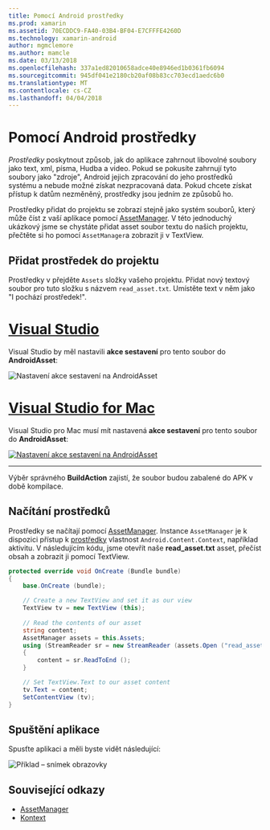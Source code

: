```yaml
---
title: Pomocí Android prostředky
ms.prod: xamarin
ms.assetid: 70ECDDC9-FA40-03B4-BF04-E7CFFFE4260D
ms.technology: xamarin-android
author: mgmclemore
ms.author: mamcle
ms.date: 03/13/2018
ms.openlocfilehash: 337a1ed82010658adce40e8946ed1b0361fb6094
ms.sourcegitcommit: 945df041e2180cb20af08b83cc703ecd1aedc6b0
ms.translationtype: MT
ms.contentlocale: cs-CZ
ms.lasthandoff: 04/04/2018
---
```

# <a name="using-android-assets"></a>Pomocí Android prostředky

_Prostředky_ poskytnout způsob, jak do aplikace zahrnout libovolné soubory jako text, xml, písma, Hudba a video. Pokud se pokusíte zahrnují tyto soubory jako "zdroje", Android jejich zpracování do jeho prostředků systému a nebude možné získat nezpracovaná data. Pokud chcete získat přístup k datům nezměněný, prostředky jsou jedním ze způsobů ho.

Prostředky přidat do projektu se zobrazí stejně jako systém souborů, který může číst z vaší aplikace pomocí [AssetManager](https://developer.xamarin.com/api/type/Android.Content.Res.AssetManager/).
V této jednoduchý ukázkový jsme se chystáte přidat asset soubor textu do našich projektu, přečtěte si ho pomocí `AssetManager`a zobrazit ji v TextView.


## <a name="add-asset-to-project"></a>Přidat prostředek do projektu

Prostředky v přejděte `Assets` složky vašeho projektu. Přidat nový textový soubor pro tuto složku s názvem `read_asset.txt`. Umístěte text v něm jako "I pochází prostředek!".

# <a name="visual-studiotabvswin"></a>[Visual Studio](#tab/vswin)

Visual Studio by měl nastavili **akce sestavení** pro tento soubor do **AndroidAsset**:

![Nastavení akce sestavení na AndroidAsset](android-assets-images/asset-properties-vs.png) 

# <a name="visual-studio-for-mactabvsmac"></a>[Visual Studio for Mac](#tab/vsmac)

Visual Studio pro Mac musí mít nastavená **akce sestavení** pro tento soubor do **AndroidAsset**:

[![Nastavení akce sestavení na AndroidAsset](android-assets-images/asset-properties-xs-sml.png)](android-assets-images/asset-properties-xs.png#lightbox)

-----

Výběr správného **BuildAction** zajistí, že soubor budou zabalené do APK v době kompilace.


## <a name="reading-assets"></a>Načítání prostředků

Prostředky se načítají pomocí [AssetManager](https://developer.xamarin.com/api/type/Android.Content.Res.AssetManager/). Instance `AssetManager` je k dispozici přístup k [prostředky](https://developer.xamarin.com/api/property/Android.Content.Context.Assets/) vlastnost `Android.Content.Context`, například aktivitu.
V následujícím kódu, jsme otevřít naše **read_asset.txt** asset, přečíst obsah a zobrazit ji pomocí TextView.

```csharp
protected override void OnCreate (Bundle bundle)
{
    base.OnCreate (bundle);

    // Create a new TextView and set it as our view
    TextView tv = new TextView (this);
    
    // Read the contents of our asset
    string content;
    AssetManager assets = this.Assets;
    using (StreamReader sr = new StreamReader (assets.Open ("read_asset.txt")))
    {
        content = sr.ReadToEnd ();
    }

    // Set TextView.Text to our asset content
    tv.Text = content;
    SetContentView (tv);
}
```


## <a name="running-the-application"></a>Spuštění aplikace

Spusťte aplikaci a měli byste vidět následující:

![Příklad – snímek obrazovky](android-assets-images/screenshot.png)


## <a name="related-links"></a>Související odkazy

- [AssetManager](https://developer.xamarin.com/api/type/Android.Content.Res.AssetManager/)
- [Kontext](https://developer.xamarin.com/api/type/Android.Content.Context/)
